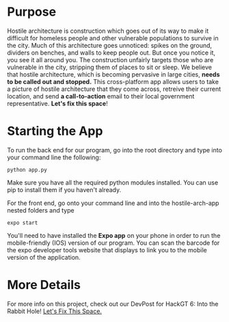 # Purpose
Hostile architecture is construction which goes out of its way to make it difficult for homeless people and other vulnerable populations to survive in the city. Much of this architecture goes unnoticed: spikes on the ground, dividers on benches, and walls to keep people out. But once you notice it, you see it all around you. The construction unfairly targets those who are vulnerable in the city, stripping them of places to sit or sleep. We believe that hostile architecture, which is becoming pervasive in large cities, **needs to be called out and stopped.**
This cross-platform app allows users to take a picture of hostile architecture that they come across, retreive their current location, and send **a call-to-action** email to their local government representative. **Let's fix this space**!
# Starting the App
To run the back end for our program, go into the root directory and type into your command line the following:

    python app.py
Make sure you have all the required python modules installed. You can use pip to install them if you haven't already.

For the front end, go onto your command line and into the hostile-arch-app nested folders and type

    expo start
  
You'll need to have installed the **Expo app** on your phone in order to run the mobile-friendly (IOS) version of our program. You can scan the barcode for the expo developer tools website that displays to link you to the mobile version of the application.

# More Details
For more info on this project, check out our DevPost for HackGT 6: Into the Rabbit Hole! [Let's Fix This Space.](https://devpost.com/software/fix-this-space)

